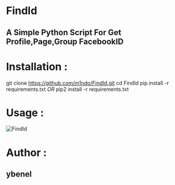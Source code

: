# FindId
## A Simple Python Script For Get Profile,Page,Group FacebookID

# Installation :
git clone https://github.com/m1ndo/FindId.git
cd FindId
pip install -r requirements.txt
        _OR_
pip2 install -r requirements.txt        


# Usage : 
<img src="https://i.ibb.co/RycytKd/FindId.png" alt="FindId" border="0">

# Author : 
## ybenel
